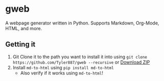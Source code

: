# gweb
A webpage generator written in Python. Supports Markdown, Org-Mode, HTML, and more.
## Getting it
1. Git Clone it to the path you want to install it into using `git clone https://github.com/Tyler887/gweb --recursive` or [Download ZIP](https://github.com/Tyler887/gweb/archive/refs/heads/main.zip)
2. Install `md-to-html` using `pip install md-to-html`
   * Also verify if it works using `md-to-html`!
